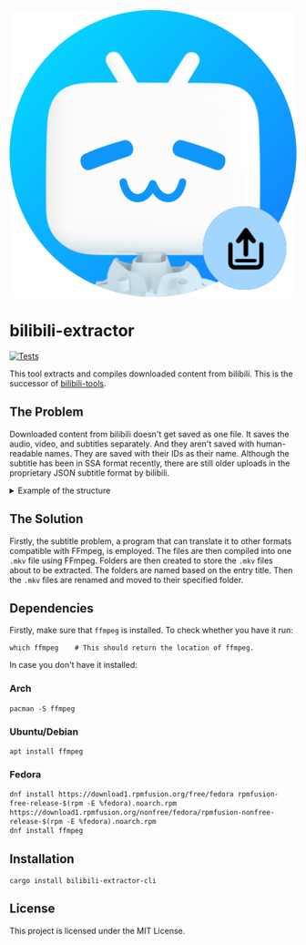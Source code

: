 <p align="center">
    <img width="512" alt="bilibili-extractor logo" src="logo.png">
</p>

# bilibili-extractor

[![Tests](https://github.com/nanashi-1/bilibili-extractor/actions/workflows/test.yml/badge.svg)](https://github.com/nanashi-1/bilibili-extractor/actions/workflows/test.yml)

This tool extracts and compiles downloaded content from bilibili. This is the successor of [bilibili-tools](https://github.com/nanashi-1/bilibili-tools).



## The Problem

Downloaded content from bilibili doesn't get saved as one file. It saves the audio, video, and subtitles separately. And they aren't saved with human-readable names. They are saved with their IDs as their name. Although the subtitle has been in SSA format recently, there are still older uploads in the proprietary JSON subtitle format by bilibili.

<details>
<summary>Example of the structure</summary>

```
download/
└── s_34641
    ├── 342865
    │   ├── 112
    │   │   ├── audio.m4s
    │   │   ├── index.json
    │   │   └── video.m4s
    │   ├── en
    │   │   └── 35813381d9f4a5f623e052af678072aca867054e.json
    │   └── entry.json
    ├── 346992
    │   ├── 112
    │   │   ├── audio.m4s
    │   │   ├── index.json
    │   │   └── video.m4s
    │   ├── en
    │   │   └── 7678f3b1b74e728ccf8a301ac36bc2a440e2a983.json
    │   └── entry.json
    ├── 350165
    │   ├── 112
    │   │   ├── audio.m4s
    │   │   ├── index.json
    │   │   └── video.m4s
    │   ├── en
    │   │   └── fae1bea747dfdbba0bc9734cbf36b66ee44ef602.json
    │   └── entry.json
    ├── 355184
    │   ├── 112
    │   │   ├── audio.m4s
    │   │   ├── index.json
    │   │   └── video.m4s
    │   ├── en
    │   │   └── 95422040af142e903cf3501f1efbbd4d650f0788.json
    │   └── entry.json
    ├── 358304
    │   ├── 112
    │   │   ├── audio.m4s
    │   │   ├── index.json
    │   │   └── video.m4s
    │   ├── en
    │   │   └── 38bb9688fba53f2b25b860cbf80fccdd4bfefb9e.json
    │   └── entry.json
    ├── 359293
    │   ├── 112
    │   │   ├── audio.m4s
    │   │   ├── index.json
    │   │   └── video.m4s
    │   ├── en
    │   │   └── 09d37641f164d657bf139b7ac6b6721fb8c22342.json
    │   └── entry.json
    ├── 359295
    │   ├── 112
    │   │   ├── audio.m4s
    │   │   ├── index.json
    │   │   └── video.m4s
    │   ├── en
    │   │   └── b880308196740c89f6a591d51171f3586799a69a.json
    │   └── entry.json
    ├── 359296
    │   ├── 112
    │   │   ├── audio.m4s
    │   │   ├── index.json
    │   │   └── video.m4s
    │   ├── en
    │   │   └── 87829ca0dda97d9356ccd07cc9f8b642f85ec608.json
    │   └── entry.json
    ├── 359297
    │   ├── 112
    │   │   ├── audio.m4s
    │   │   ├── index.json
    │   │   └── video.m4s
    │   ├── en
    │   │   └── 4885e942e5c0731bff07b78ab56d696e08030b4b.json
    │   └── entry.json
    ├── 359298
    │   ├── 112
    │   │   ├── audio.m4s
    │   │   ├── index.json
    │   │   └── video.m4s
    │   ├── en
    │   │   └── 45ccbcee9c73355dc658603a8a673cf8b4726f34.json
    │   └── entry.json
    ├── 359300
    │   ├── 112
    │   │   ├── audio.m4s
    │   │   ├── index.json
    │   │   └── video.m4s
    │   ├── en
    │   │   └── bb6e5a10c0c917c9ed23bfb4cff66cd048708696.json
    │   └── entry.json
    └── 359301
        ├── 112
        │   ├── audio.m4s
        │   ├── index.json
        │   └── video.m4s
        ├── en
        │   └── f9171d78e6aa73b2079d15ceb9b5e4f9139cd157.json
        └── entry.json
```
</details>

## The Solution

Firstly, the subtitle problem, a program that can translate it to other formats compatible with FFmpeg, is employed. The files are then compiled into one `.mkv` file using FFmpeg. Folders are then created to store the `.mkv` files about to be extracted. The folders are named based on the entry title. Then the `.mkv` files are renamed and moved to their specified folder.

## Dependencies

Firstly, make sure that `ffmpeg` is installed. To check whether you have it run:

    which ffmpeg    # This should return the location of ffmpeg.

In case you don't have it installed:

### Arch

    pacman -S ffmpeg

### Ubuntu/Debian

    apt install ffmpeg

### Fedora

    dnf install https://download1.rpmfusion.org/free/fedora rpmfusion-free-release-$(rpm -E %fedora).noarch.rpm https://download1.rpmfusion.org/nonfree/fedora/rpmfusion-nonfree-release-$(rpm -E %fedora).noarch.rpm
    dnf install ffmpeg


## Installation

    cargo install bilibili-extractor-cli

## License

This project is licensed under the MIT License.

